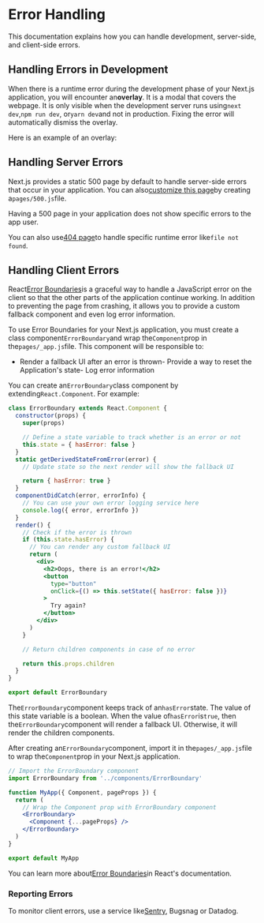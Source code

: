 # Error Handling

This documentation explains how you can handle development, server-side, and client-side errors.

## Handling Errors in Development

When there is a runtime error during the development phase of your Next.js application, you will encounter an**overlay**. It is a modal that covers the webpage. It is only visible when the development server runs using`next dev`,`npm run dev`, or`yarn dev`and not in production. Fixing the error will automatically dismiss the overlay.

Here is an example of an overlay:



## Handling Server Errors

Next.js provides a static 500 page by default to handle server-side errors that occur in your application. You can also[customize this page](/docs/advanced-features/custom-error-page#customizing-the-500-page)by creating a`pages/500.js`file.

Having a 500 page in your application does not show specific errors to the app user.

You can also use[404 page](/docs/advanced-features/custom-error-page#404-page)to handle specific runtime error like`file not found`.

## Handling Client Errors

React[Error Boundaries](https://reactjs.org/docs/error-boundaries.html)is a graceful way to handle a JavaScript error on the client so that the other parts of the application continue working. In addition to preventing the page from crashing, it allows you to provide a custom fallback component and even log error information.

To use Error Boundaries for your Next.js application, you must create a class component`ErrorBoundary`and wrap the`Component`prop in the`pages/_app.js`file. This component will be responsible to:

- Render a fallback UI after an error is thrown- Provide a way to reset the Application's state- Log error information

You can create an`ErrorBoundary`class component by extending`React.Component`. For example:

```jsx
class ErrorBoundary extends React.Component {
  constructor(props) {
    super(props)

    // Define a state variable to track whether is an error or not
    this.state = { hasError: false }
  }
  static getDerivedStateFromError(error) {
    // Update state so the next render will show the fallback UI

    return { hasError: true }
  }
  componentDidCatch(error, errorInfo) {
    // You can use your own error logging service here
    console.log({ error, errorInfo })
  }
  render() {
    // Check if the error is thrown
    if (this.state.hasError) {
      // You can render any custom fallback UI
      return (
        <div>
          <h2>Oops, there is an error!</h2>
          <button
            type="button"
            onClick={() => this.setState({ hasError: false })}
          >
            Try again?
          </button>
        </div>
      )
    }

    // Return children components in case of no error

    return this.props.children
  }
}

export default ErrorBoundary

```

The`ErrorBoundary`component keeps track of an`hasError`state. The value of this state variable is a boolean. When the value of`hasError`is`true`, then the`ErrorBoundary`component will render a fallback UI. Otherwise, it will render the children components.

After creating an`ErrorBoundary`component, import it in the`pages/_app.js`file to wrap the`Component`prop in your Next.js application.

```jsx
// Import the ErrorBoundary component
import ErrorBoundary from '../components/ErrorBoundary'

function MyApp({ Component, pageProps }) {
  return (
    // Wrap the Component prop with ErrorBoundary component
    <ErrorBoundary>
      <Component {...pageProps} />
    </ErrorBoundary>
  )
}

export default MyApp

```

You can learn more about[Error Boundaries](https://reactjs.org/docs/error-boundaries.html)in React's documentation.

### Reporting Errors

To monitor client errors, use a service like[Sentry](https://github.com/vercel/next.js/tree/canary/examples/with-sentry), Bugsnag or Datadog.
